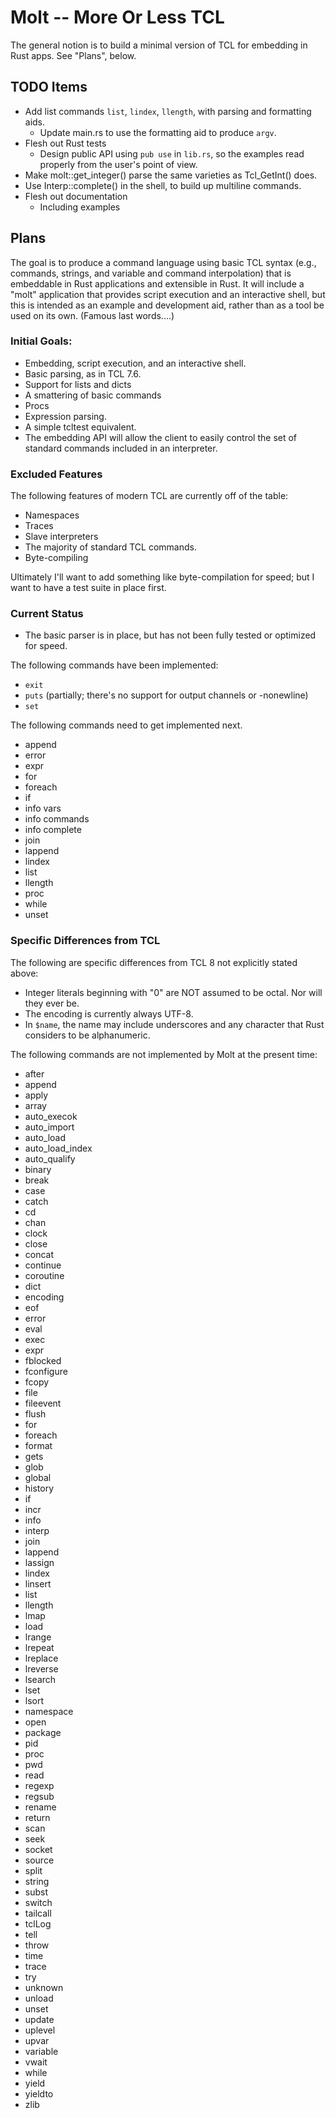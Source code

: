 # Molt -- More Or Less TCL

The general notion is to build a minimal version of TCL for embedding in Rust
apps.  See "Plans", below.

## TODO Items

* Add list commands `list`, `lindex`, `llength`, with parsing and formatting
  aids.
  * Update main.rs to use the formatting aid to produce `argv`.
* Flesh out Rust tests
  * Design public API using `pub use` in `lib.rs`, so the examples read
    properly from the user's point of view.
* Make molt::get_integer() parse the same varieties as Tcl_GetInt() does.
* Use Interp::complete() in the shell, to build up multiline commands.
* Flesh out documentation
  * Including examples  

## Plans

The goal is to produce a command language using basic TCL syntax
(e.g., commands, strings, and variable and command interpolation) that is
embeddable in Rust applications and extensible in Rust.  It will include
a "molt" application that provides script execution and an interactive
shell, but this is intended as an example and development aid, rather than
as a tool be used on its own. (Famous last words....)

### Initial Goals:

* Embedding, script execution, and an interactive shell.
* Basic parsing, as in TCL 7.6.
* Support for lists and dicts
* A smattering of basic commands
* Procs
* Expression parsing.
* A simple tcltest equivalent.
* The embedding API will allow the client to easily control the set of
  standard commands included in an interpreter.

### Excluded Features

The following features of modern TCL are currently off of the table:

* Namespaces
* Traces
* Slave interpreters
* The majority of standard TCL commands.
* Byte-compiling

Ultimately I'll want to add something like byte-compilation for speed; but
I want to have a test suite in place first.

### Current Status

* The basic parser is in place, but has not been fully tested or
  optimized for speed.

The following commands have been implemented:

* `exit`
* `puts` (partially; there's no support for output channels or -nonewline)
* `set`

The following commands need to get implemented next.

* append
* error
* expr
* for
* foreach
* if
* info vars
* info commands
* info complete
* join
* lappend
* lindex
* list
* llength
* proc
* while
* unset

### Specific Differences from TCL

The following are specific differences from TCL 8 not explicitly stated
above:

* Integer literals beginning with "0" are NOT assumed to be octal.
  Nor will they ever be.
* The encoding is currently always UTF-8.
* In `$name`, the name may include underscores and any character that
  Rust considers to be alphanumeric.

The following commands are not implemented by Molt at the present time:

* after
* append
* apply
* array
* auto_execok
* auto_import
* auto_load
* auto_load_index
* auto_qualify
* binary
* break
* case
* catch
* cd
* chan
* clock
* close
* concat
* continue
* coroutine
* dict
* encoding
* eof
* error
* eval
* exec
* expr
* fblocked
* fconfigure
* fcopy
* file
* fileevent
* flush
* for
* foreach
* format
* gets
* glob
* global
* history
* if
* incr
* info
* interp
* join
* lappend
* lassign
* lindex
* linsert
* list
* llength
* lmap
* load
* lrange
* lrepeat
* lreplace
* lreverse
* lsearch
* lset
* lsort
* namespace
* open
* package
* pid
* proc
* pwd
* read
* regexp
* regsub
* rename
* return
* scan
* seek
* socket
* source
* split
* string
* subst
* switch
* tailcall
* tclLog
* tell
* throw
* time
* trace
* try
* unknown
* unload
* unset
* update
* uplevel
* upvar
* variable
* vwait
* while
* yield
* yieldto
* zlib
